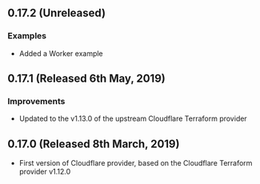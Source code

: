 ## 0.17.2 (Unreleased)

### Examples

- Added a Worker example


## 0.17.1 (Released 6th May, 2019)

### Improvements

- Updated to the v1.13.0 of the upstream Cloudflare Terraform provider

## 0.17.0 (Released 8th March, 2019)

- First version of Cloudflare provider, based on the Cloudflare Terraform provider v1.12.0
